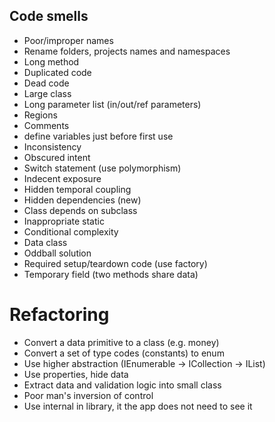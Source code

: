 ## Code smells

* Poor/improper names
* Rename folders, projects names and namespaces
* Long method
* Duplicated code
* Dead code 
* Large class
* Long parameter list (in/out/ref parameters)
* Regions
* Comments
* define variables just before first use
* Inconsistency
* Obscured intent
* Switch statement (use polymorphism)
* Indecent exposure
* Hidden temporal coupling 
* Hidden dependencies (new)
* Class depends on subclass
* Inappropriate static
* Conditional complexity
* Data class
* Oddball solution
* Required setup/teardown code (use factory)
* Temporary field (two methods share data)

# Refactoring

* Convert a data primitive to a class (e.g. money)
* Convert a set of type codes (constants) to enum
* Use higher abstraction (IEnumerable -> ICollection -> IList)
* Use properties, hide data 
* Extract data and validation logic into small class
* Poor man's inversion of control
* Use internal in library, it the app does not need to see it






